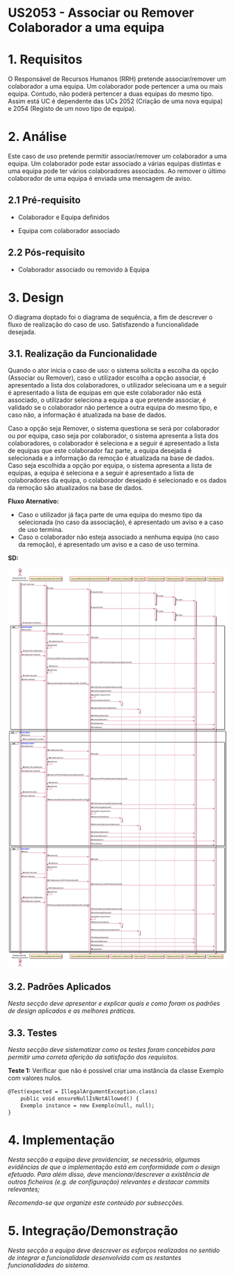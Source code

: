 US2053 - Associar ou Remover Colaborador a uma equipa
=======================================

# 1. Requisitos

O Responsável de Recursos Humanos (RRH) pretende associar/remover um colaborador a uma equipa. Um colaborador pode pertencer a uma ou mais equipa. Contudo, não poderá pertencer a duas equipas do mesmo tipo. Assim está UC é dependente das UCs 2052 (Criação de uma nova equipa) e 2054 (Registo de um novo tipo de equipa).

# 2. Análise

Este caso de uso pretende permitir associar/remover um colaborador a uma equipa. Um colaborador pode estar associado a várias equipas distintas e uma equipa pode ter vários colaboradores associados. Ao remover o último colaborador de uma equipa é enviada uma mensagem de aviso.

## 2.1 Pré-requisito

* Colaborador e Equipa definidos
  
* Equipa com colaborador associado

## 2.2 Pós-requisito

* Colaborador associado ou removido à Equipa

# 3. Design

O diagrama doptado foi o diagrama de sequência, a fim de descrever o fluxo de realização do caso de uso. Satisfazendo a funcionalidade desejada.

## 3.1. Realização da Funcionalidade

Quando o ator inicia o caso de uso: o sistema solicita a escolha da opção (Associar ou Remover), caso o utilizador escolha a opção associar, é apresentado a lista dos colaboradores, o utilizador selecioana um e a seguir é apresentado a lista de equipas em que este colaborador não está associado, o utilizador seleciona a equipa a que pretende associar, é validado se o colaborador não pertence a outra equipa do mesmo tipo, e caso não, a informação é atualizada na base de dados. 

Caso a opção seja Remover, o sistema questiona se será por colaborador ou por equipa, caso seja por colaborador, o sistema apresenta a lista dos colaboradores, o colaborador é seleciona e a seguir é apresentado a lista de equipas que este colaborador faz parte, a equipa desejada é selecionada e a informação da remoção é atualizada na base de dados. Caso seja escolhida a opção por equipa, o sistema apresenta a lista de equipas, a equipa é seleciona e a seguir é apresentado a lista de colaboradores da equipa, o colaborador desejado é selecionado e os dados da remoção são atualizados na base de dados.

**Fluxo Aternativo:**
 
 * Caso o utilizador já faça parte de uma equipa do mesmo tipo da selecionada (no caso da associação), é apresentado um aviso e a caso de uso termina.
 * Caso o colaborador não esteja associado a nenhuma equipa (no caso da remoção), é apresentado um aviso e a caso de uso termina.

**SD:**

![2053_AssociacaoRemocaoColaboradorEquipa.svg](2053_AssociacaoRemocaoColaboradorEquipa.svg)

## 3.2. Padrões Aplicados

*Nesta secção deve apresentar e explicar quais e como foram os padrões de design aplicados e as melhores práticas.*

## 3.3. Testes 

*Nesta secção deve sistematizar como os testes foram concebidos para permitir uma correta aferição da satisfação dos requisitos.*

**Teste 1:** Verificar que não é possível criar uma instância da classe Exemplo com valores nulos.

	@Test(expected = IllegalArgumentException.class)
		public void ensureNullIsNotAllowed() {
		Exemplo instance = new Exemplo(null, null);
	}

# 4. Implementação

*Nesta secção a equipa deve providenciar, se necessário, algumas evidências de que a implementação está em conformidade com o design efetuado. Para além disso, deve mencionar/descrever a existência de outros ficheiros (e.g. de configuração) relevantes e destacar commits relevantes;*

*Recomenda-se que organize este conteúdo por subsecções.*

# 5. Integração/Demonstração

*Nesta secção a equipa deve descrever os esforços realizados no sentido de integrar a funcionalidade desenvolvida com as restantes funcionalidades do sistema.*